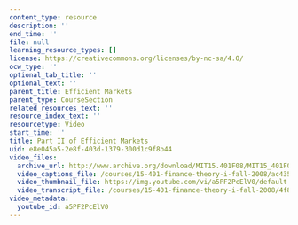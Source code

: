 ```yaml
---
content_type: resource
description: ''
end_time: ''
file: null
learning_resource_types: []
license: https://creativecommons.org/licenses/by-nc-sa/4.0/
ocw_type: ''
optional_tab_title: ''
optional_text: ''
parent_title: Efficient Markets
parent_type: CourseSection
related_resources_text: ''
resource_index_text: ''
resourcetype: Video
start_time: ''
title: Part II of Efficient Markets
uid: e8e045a5-2e8f-403d-1379-300d1c9f8b44
video_files:
  archive_url: http://www.archive.org/download/MIT15.401F08/MIT15_401F08_ses19_300k.mp4
  video_captions_file: /courses/15-401-finance-theory-i-fall-2008/ac435f22101a520aa64c4cd840dfb590_a5PF2PcElV0.vtt
  video_thumbnail_file: https://img.youtube.com/vi/a5PF2PcElV0/default.jpg
  video_transcript_file: /courses/15-401-finance-theory-i-fall-2008/4f85df89827bfb83ff41b1b4ecaecbc4_a5PF2PcElV0.pdf
video_metadata:
  youtube_id: a5PF2PcElV0
---
```

